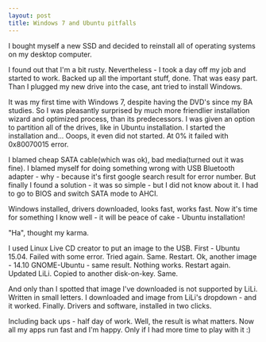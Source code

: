 ```yaml
---
layout: post
title: Windows 7 and Ubuntu pitfalls
---
```


I bought myself a new SSD and decided to reinstall all of operating systems on my desktop computer.

I found out that I'm a bit rusty. Nevertheless - I took a day off my job and started to work. Backed up all the important stuff, done. That was easy part. Than I plugged my new drive into the case, ant tried to install Windows.

It was my first time with Windows 7, despite having the DVD's since my BA studies. So I was pleasantly surprised by much more friendlier installation wizard and optimized process, than its predecessors. I was given an option to partition all of the drives, like in Ubuntu installation. I started the installation and... Ooops, it even did not started. At 0% it failed with 0x80070015 error. 

I blamed cheap SATA cable(which was ok), bad media(turned out it was fine). I blamed myself for doing something wrong with USB Bluetooth adapter - why - because it's first google search result for error number. But finally I found a solution - it was so simple - but I did not know about it. I had to go to BIOS and switch SATA mode to AHCI. 

Windows installed, drivers downloaded, looks fast, works fast. Now it's time for something I know well - it will be peace of cake - Ubuntu installation!

"Ha", thought my karma.

I used Linux Live CD creator to put an image to the USB. First - Ubuntu 15.04. Failed with some error. Tried again. Same. Restart. Ok, another image - 14.10 GNOME-Ubuntu - same result. Nothing works. Restart again. Updated LiLi. Copied to another disk-on-key. Same. 

And only than I spotted that image I've downloaded is not supported by LiLi. Written in small letters. I downloaded and image from LiLi's dropdown - and it worked. Finally. Drivers and software, installed in two clicks. 

Including back ups - half day of work. Well, the result is what matters. Now all my apps run fast and I'm happy. Only if I had more time to play with it :)
